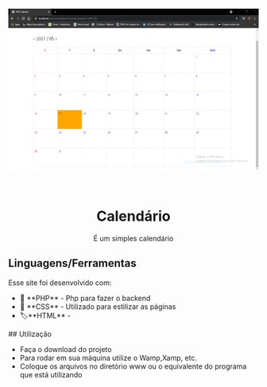 
<h1 align="center">
<br>
  <div>
  <img src="Caledarioemaçao.gif" alt="gif" height="325">
</div>
<br>
<br>
Calendário
</h1>

<p align="center">É um simples calendário
</p>

<p align="center">
  <a href="https://opensource.org/licenses/MIT">
   
  </a>
</p>

## Linguagens/Ferramentas
[//]: # (Add the features of your project here:)
Esse site foi desenvolvido com:


<ul>
  
  <li>🐘 **PHP** - Php para fazer o backend </li>
  <li>🎨 **CSS** - Utilizado para estilizar as páginas</li>
  <li>🏷️**HTML** -</li>
</ul>
## Utilização


- Faça o download do projeto
- Para rodar em sua máquina utilize o Wamp,Xamp, etc.
- Coloque os arquivos no diretório www ou o equivalente do programa que está utilizando

